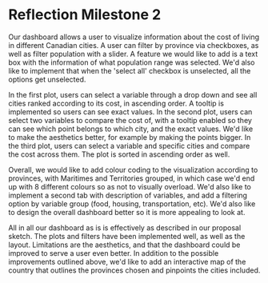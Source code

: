 # Reflection Milestone 2

Our dashboard allows a user to visualize information about the cost of living in different Canadian cities. A user can filter by province via checkboxes, as well as filter population with a slider. A feature we would like to add is a text box with the information of what population range was selected. We'd also like to implement that when the 'select all' checkbox is unselected, all the options get unselected.


In the first plot, users can select a variable through a drop down and see all cities ranked according to its cost, in ascending order. A tooltip is implemented so users can see exact values. In the second plot, users can select two variables to compare the cost of, with a tooltip enabled so they can see which point belongs to which city, and the exact values. We'd like to make the aesthetics better, for example by making the points bigger. In the third plot, users can select  a variable and specific cities and compare the cost across them. The plot is sorted in ascending order as well.


Overall, we would like to add colour coding to the visualization according to provinces, with Maritimes and Territories grouped, in which case we'd end up with 8 different colours so as not to visually overload. We'd also like to implement a second tab with description of variables, and add a filtering option by variable group (food, housing, transportation, etc). We'd also like to design the overall dashboard better so it is more appealing to look at.


All in all our dashboard as is is effectively as described in our proposal sketch. The plots and filters have been implemented well, as well as the layout. Limitations are the aesthetics, and that the dashboard could be improved to serve a user even better. In addition to the possible improvements outlined above, we'd like to add an interactive map of the country that outlines the provinces chosen and pinpoints the cities included.
